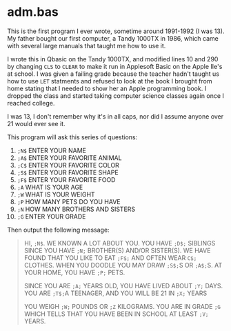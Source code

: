 # adm.bas
This is the first program I ever wrote, sometime around 1991-1992 (I was 13).  My father bought our first computer, a Tandy 1000TX in 1986, which came with several large manuals that taught me how to use it.  

I wrote this in Qbasic on the Tandy 1000TX, and modified lines 10 and 290 by changing `CLS` to `CLEAR` to make it run in Applesoft Basic on the Apple IIe's at school.  I was given a failing grade because the teacher hadn't taught us how to use `LET` statments and refused to look at the book I brought from home stating that I needed to show her an Apple programming book.  I dropped the class and started taking computer science classes again once I reached college.

I was 13, I don't remember why it's in all caps, nor did I assume anyone over 21 would ever see it.

This program will ask this series of questions:
1. `;N$` ENTER YOUR NAME 
1. `;A$` ENTER YOUR FAVORITE ANIMAL  
1. `;C$` ENTER YOUR FAVORITE COLOR  
1. `;S$` ENTER YOUR FAVORITE SHAPE  
1. `;F$` ENTER YOUR FAVORITE FOOD  
1. `;A` WHAT IS YOUR AGE  
1. `;W` WHAT IS YOUR WEIGHT  
1. `;P` HOW MANY PETS DO YOU HAVE  
1. `;N` HOW MANY BROTHERS AND SISTERS  
1. `;G` ENTER YOUR GRADE  

Then output the following message:

> HI, `;N$`.  WE KNOWN A LOT ABOUT YOU.  YOU HAVE `;D$;` SIBLINGS SINCE YOU HAVE `;N;` BROTHER(S) AND/OR SISTER(S).  WE HAVE FOUND THAT YOU LIKE TO EAT `;F$;` AND OFTEN WEAR `C$;` CLOTHES.  WHEN YOU DOODLE YOU MAY DRAW `;S$;`S OR `;A$;`S. AT YOUR HOME, YOU HAVE `;P;` PETS.  
>  
> SINCE YOU ARE `;A;` YEARS OLD, YOU HAVE LIVED ABOUT `;Y;` DAYS. YOU ARE `;T$;`A TEENAGER, AND YOU WILL BE 21 IN `;X;` YEARS  
>  
> YOU WEIGH `;W;` POUNDS OR `;Z` KILOGRAMS.  YOU ARE IN GRADE `;G` WHICH TELLS THAT YOU HAVE BEEN IN SCHOOL AT LEAST `;V;` YEARS.  

